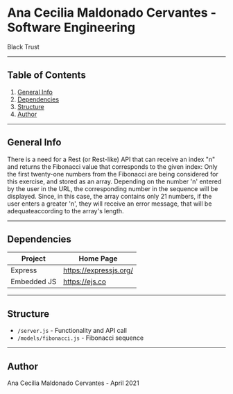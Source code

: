 # Ana Cecilia Maldonado Cervantes - Software Engineering

Black Trust

</div>

---

## Table of Contents
1. [General Info](#general-info)
2. [Dependencies](#dependencies)
3. [Structure](#structure)
4. [Author](#author)

---

## General Info
There is a need for a Rest (or Rest-like) API that can receive an index "n" and returns the Fibonacci value that corresponds to the given index: Only the first twenty-one numbers from the Fibonacci are being considered for this exercise, and stored as an array. Depending on the number 'n' entered by the user in the URL, the corresponding number in the sequence will be displayed. Since, in this case, the array contains only 21 numbers, if the user enters a greater 'n', they will receive an error message, that will be adequateaccording to the array's length.

 ---

## Dependencies
| Project      | Home Page                                    |
|--------------|----------------------------------------------|
| Express        | <https://expressjs.org/>                       |
| Embedded JS       | <https://ejs.co>                |


---

## Structure
- `/server.js` - Functionality and API call
- `/models/fibonacci.js` - Fibonacci sequence

---

## Author
Ana Cecilia Maldonado Cervantes - April 2021
